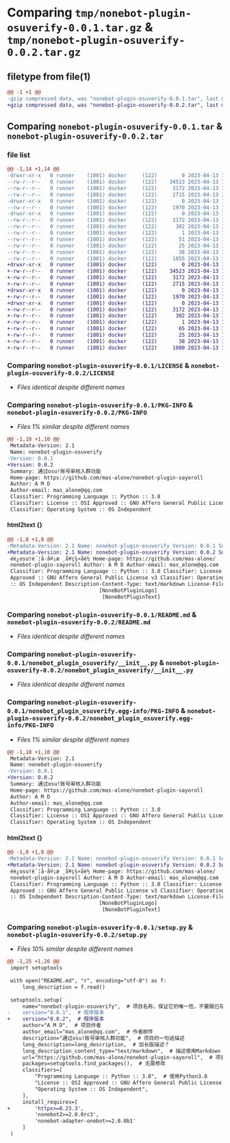 # Comparing `tmp/nonebot-plugin-osuverify-0.0.1.tar.gz` & `tmp/nonebot-plugin-osuverify-0.0.2.tar.gz`

## filetype from file(1)

```diff
@@ -1 +1 @@
-gzip compressed data, was "nonebot-plugin-osuverify-0.0.1.tar", last modified: Thu Apr 13 13:04:16 2023, max compression
+gzip compressed data, was "nonebot-plugin-osuverify-0.0.2.tar", last modified: Thu Apr 13 13:09:04 2023, max compression
```

## Comparing `nonebot-plugin-osuverify-0.0.1.tar` & `nonebot-plugin-osuverify-0.0.2.tar`

### file list

```diff
@@ -1,14 +1,14 @@
-drwxr-xr-x   0 runner    (1001) docker     (122)        0 2023-04-13 13:04:16.451376 nonebot-plugin-osuverify-0.0.1/
--rw-r--r--   0 runner    (1001) docker     (122)    34523 2023-04-13 13:04:05.000000 nonebot-plugin-osuverify-0.0.1/LICENSE
--rw-r--r--   0 runner    (1001) docker     (122)     3172 2023-04-13 13:04:16.451376 nonebot-plugin-osuverify-0.0.1/PKG-INFO
--rw-r--r--   0 runner    (1001) docker     (122)     2715 2023-04-13 13:04:05.000000 nonebot-plugin-osuverify-0.0.1/README.md
-drwxr-xr-x   0 runner    (1001) docker     (122)        0 2023-04-13 13:04:16.447376 nonebot-plugin-osuverify-0.0.1/nonebot_plugin_osuverify/
--rw-r--r--   0 runner    (1001) docker     (122)     1970 2023-04-13 13:04:05.000000 nonebot-plugin-osuverify-0.0.1/nonebot_plugin_osuverify/__init__.py
-drwxr-xr-x   0 runner    (1001) docker     (122)        0 2023-04-13 13:04:16.447376 nonebot-plugin-osuverify-0.0.1/nonebot_plugin_osuverify.egg-info/
--rw-r--r--   0 runner    (1001) docker     (122)     3172 2023-04-13 13:04:16.000000 nonebot-plugin-osuverify-0.0.1/nonebot_plugin_osuverify.egg-info/PKG-INFO
--rw-r--r--   0 runner    (1001) docker     (122)      302 2023-04-13 13:04:16.000000 nonebot-plugin-osuverify-0.0.1/nonebot_plugin_osuverify.egg-info/SOURCES.txt
--rw-r--r--   0 runner    (1001) docker     (122)        1 2023-04-13 13:04:16.000000 nonebot-plugin-osuverify-0.0.1/nonebot_plugin_osuverify.egg-info/dependency_links.txt
--rw-r--r--   0 runner    (1001) docker     (122)       51 2023-04-13 13:04:16.000000 nonebot-plugin-osuverify-0.0.1/nonebot_plugin_osuverify.egg-info/requires.txt
--rw-r--r--   0 runner    (1001) docker     (122)       25 2023-04-13 13:04:16.000000 nonebot-plugin-osuverify-0.0.1/nonebot_plugin_osuverify.egg-info/top_level.txt
--rw-r--r--   0 runner    (1001) docker     (122)       38 2023-04-13 13:04:16.451376 nonebot-plugin-osuverify-0.0.1/setup.cfg
--rw-r--r--   0 runner    (1001) docker     (122)     1055 2023-04-13 13:04:05.000000 nonebot-plugin-osuverify-0.0.1/setup.py
+drwxr-xr-x   0 runner    (1001) docker     (122)        0 2023-04-13 13:09:04.371813 nonebot-plugin-osuverify-0.0.2/
+-rw-r--r--   0 runner    (1001) docker     (122)    34523 2023-04-13 13:08:54.000000 nonebot-plugin-osuverify-0.0.2/LICENSE
+-rw-r--r--   0 runner    (1001) docker     (122)     3172 2023-04-13 13:09:04.371813 nonebot-plugin-osuverify-0.0.2/PKG-INFO
+-rw-r--r--   0 runner    (1001) docker     (122)     2715 2023-04-13 13:08:54.000000 nonebot-plugin-osuverify-0.0.2/README.md
+drwxr-xr-x   0 runner    (1001) docker     (122)        0 2023-04-13 13:09:04.367813 nonebot-plugin-osuverify-0.0.2/nonebot_plugin_osuverify/
+-rw-r--r--   0 runner    (1001) docker     (122)     1970 2023-04-13 13:08:54.000000 nonebot-plugin-osuverify-0.0.2/nonebot_plugin_osuverify/__init__.py
+drwxr-xr-x   0 runner    (1001) docker     (122)        0 2023-04-13 13:09:04.371813 nonebot-plugin-osuverify-0.0.2/nonebot_plugin_osuverify.egg-info/
+-rw-r--r--   0 runner    (1001) docker     (122)     3172 2023-04-13 13:09:04.000000 nonebot-plugin-osuverify-0.0.2/nonebot_plugin_osuverify.egg-info/PKG-INFO
+-rw-r--r--   0 runner    (1001) docker     (122)      302 2023-04-13 13:09:04.000000 nonebot-plugin-osuverify-0.0.2/nonebot_plugin_osuverify.egg-info/SOURCES.txt
+-rw-r--r--   0 runner    (1001) docker     (122)        1 2023-04-13 13:09:04.000000 nonebot-plugin-osuverify-0.0.2/nonebot_plugin_osuverify.egg-info/dependency_links.txt
+-rw-r--r--   0 runner    (1001) docker     (122)       65 2023-04-13 13:09:04.000000 nonebot-plugin-osuverify-0.0.2/nonebot_plugin_osuverify.egg-info/requires.txt
+-rw-r--r--   0 runner    (1001) docker     (122)       25 2023-04-13 13:09:04.000000 nonebot-plugin-osuverify-0.0.2/nonebot_plugin_osuverify.egg-info/top_level.txt
+-rw-r--r--   0 runner    (1001) docker     (122)       38 2023-04-13 13:09:04.371813 nonebot-plugin-osuverify-0.0.2/setup.cfg
+-rw-r--r--   0 runner    (1001) docker     (122)     1080 2023-04-13 13:08:54.000000 nonebot-plugin-osuverify-0.0.2/setup.py
```

### Comparing `nonebot-plugin-osuverify-0.0.1/LICENSE` & `nonebot-plugin-osuverify-0.0.2/LICENSE`

 * *Files identical despite different names*

### Comparing `nonebot-plugin-osuverify-0.0.1/PKG-INFO` & `nonebot-plugin-osuverify-0.0.2/PKG-INFO`

 * *Files 1% similar despite different names*

```diff
@@ -1,10 +1,10 @@
 Metadata-Version: 2.1
 Name: nonebot-plugin-osuverify
-Version: 0.0.1
+Version: 0.0.2
 Summary: 通过osu!账号审核入群功能
 Home-page: https://github.com/mas-alone/nonebot-plugin-sayoroll
 Author: A M D
 Author-email: mas_alone@qq.com
 Classifier: Programming Language :: Python :: 3.8
 Classifier: License :: OSI Approved :: GNU Affero General Public License v3
 Classifier: Operating System :: OS Independent
```

#### html2text {}

```diff
@@ -1,8 +1,8 @@
-Metadata-Version: 2.1 Name: nonebot-plugin-osuverify Version: 0.0.1 Summary:
+Metadata-Version: 2.1 Name: nonebot-plugin-osuverify Version: 0.0.2 Summary:
 éè¿osu!è´¦å·å®¡æ ¸å¥ç¾¤åè½ Home-page: https://github.com/mas-alone/
 nonebot-plugin-sayoroll Author: A M D Author-email: mas_alone@qq.com
 Classifier: Programming Language :: Python :: 3.8 Classifier: License :: OSI
 Approved :: GNU Affero General Public License v3 Classifier: Operating System
 :: OS Independent Description-Content-Type: text/markdown License-File: LICENSE
                              [NoneBotPluginLogo]
                               [NoneBotPluginText]
```

### Comparing `nonebot-plugin-osuverify-0.0.1/README.md` & `nonebot-plugin-osuverify-0.0.2/README.md`

 * *Files identical despite different names*

### Comparing `nonebot-plugin-osuverify-0.0.1/nonebot_plugin_osuverify/__init__.py` & `nonebot-plugin-osuverify-0.0.2/nonebot_plugin_osuverify/__init__.py`

 * *Files identical despite different names*

### Comparing `nonebot-plugin-osuverify-0.0.1/nonebot_plugin_osuverify.egg-info/PKG-INFO` & `nonebot-plugin-osuverify-0.0.2/nonebot_plugin_osuverify.egg-info/PKG-INFO`

 * *Files 1% similar despite different names*

```diff
@@ -1,10 +1,10 @@
 Metadata-Version: 2.1
 Name: nonebot-plugin-osuverify
-Version: 0.0.1
+Version: 0.0.2
 Summary: 通过osu!账号审核入群功能
 Home-page: https://github.com/mas-alone/nonebot-plugin-sayoroll
 Author: A M D
 Author-email: mas_alone@qq.com
 Classifier: Programming Language :: Python :: 3.8
 Classifier: License :: OSI Approved :: GNU Affero General Public License v3
 Classifier: Operating System :: OS Independent
```

#### html2text {}

```diff
@@ -1,8 +1,8 @@
-Metadata-Version: 2.1 Name: nonebot-plugin-osuverify Version: 0.0.1 Summary:
+Metadata-Version: 2.1 Name: nonebot-plugin-osuverify Version: 0.0.2 Summary:
 éè¿osu!è´¦å·å®¡æ ¸å¥ç¾¤åè½ Home-page: https://github.com/mas-alone/
 nonebot-plugin-sayoroll Author: A M D Author-email: mas_alone@qq.com
 Classifier: Programming Language :: Python :: 3.8 Classifier: License :: OSI
 Approved :: GNU Affero General Public License v3 Classifier: Operating System
 :: OS Independent Description-Content-Type: text/markdown License-File: LICENSE
                              [NoneBotPluginLogo]
                               [NoneBotPluginText]
```

### Comparing `nonebot-plugin-osuverify-0.0.1/setup.py` & `nonebot-plugin-osuverify-0.0.2/setup.py`

 * *Files 10% similar despite different names*

```diff
@@ -1,25 +1,26 @@
 import setuptools
 
 with open("README.md", "r", encoding="utf-8") as f:
     long_description = f.read()
 
 setuptools.setup(
     name="nonebot-plugin-osuverify",  # 项目名称，保证它的唯一性，不要跟已存在的包名冲突即可
-    version="0.0.1",  # 程序版本
+    version="0.0.2",  # 程序版本
     author="A M D",  # 项目作者
     author_email="mas_alone@qq.com",  # 作者邮件
     description="通过osu!账号审核入群功能",  # 项目的一句话描述
     long_description=long_description,  # 加长版描述？
     long_description_content_type="text/markdown",  # 描述使用Markdown
     url="https://github.com/mas-alone/nonebot-plugin-sayoroll",  # 项目地址
     packages=setuptools.find_packages(),  # 无需修改
     classifiers=[
         "Programming Language :: Python :: 3.8",  # 使用Python3.8
         "License :: OSI Approved :: GNU Affero General Public License v3",  # 开源协议
         "Operating System :: OS Independent",
     ],
     install_requires=[
+        'httpx>=0.23.3',
         'nonebot2>=2.0.0rc3',
         'nonebot-adapter-onebot>=2.0.0b1'
     ]
 )
```

